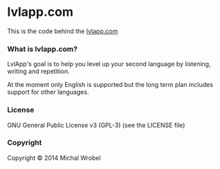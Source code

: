 # lvlapp.com

This is the code behind the [lvlapp.com](http://lvlapp.com)

### What is lvlapp.com?

LvlApp's goal is to help you level up your second language by listening, writing and repetition.

At the moment only English is supported but the long term plan includes support for other languages.

### License 

GNU General Public License v3 (GPL-3) (see the LICENSE file)

### Copyright

Copyright © 2014 Michal Wrobel
